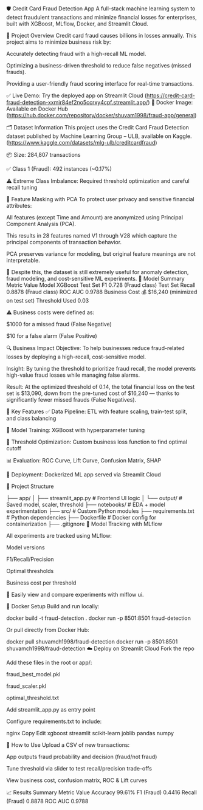 
🛡️ Credit Card Fraud Detection App
A full-stack machine learning system to detect fraudulent transactions and minimize financial losses for enterprises, built with XGBoost, MLflow, Docker, and Streamlit Cloud.



🚀 Project Overview
Credit card fraud causes billions in losses annually. This project aims to minimize business risk by:

Accurately detecting fraud with a high-recall ML model.

Optimizing a business-driven threshold to reduce false negatives (missed frauds).

Providing a user-friendly fraud scoring interface for real-time transactions.

✅ Live Demo: Try the deployed app on Streamlit Cloud (https://credit-card-fraud-detection-xxmir84ef2no5ccrxy4cpf.streamlit.app/)
🐳 Docker Image: Available on Docker Hub (https://hub.docker.com/repository/docker/shuvam1998/fraud-app/general)

🗂️ Dataset Information
This project uses the Credit Card Fraud Detection dataset published by Machine Learning Group – ULB, available on Kaggle.(https://www.kaggle.com/datasets/mlg-ulb/creditcardfraud)

📦 Size: 284,807 transactions

✅ Class 1 (Fraud): 492 instances (~0.17%)

⚠️ Extreme Class Imbalance: Required threshold optimization and careful recall tuning

🔐 Feature Masking with PCA
To protect user privacy and sensitive financial attributes:

All features (except Time and Amount) are anonymized using Principal Component Analysis (PCA).

This results in 28 features named V1 through V28 which capture the principal components of transaction behavior.

PCA preserves variance for modeling, but original feature meanings are not interpretable.

🧠 Despite this, the dataset is still extremely useful for anomaly detection, fraud modeling, and cost-sensitive ML experiments.
🧠 Model Summary
Metric	Value
Model	XGBoost
Test Set F1	0.728 (Fraud class)
Test Set Recall	0.8878 (Fraud class)
ROC AUC	0.9788
Business Cost	💰 $16,240 (minimized on test set)
Threshold Used	0.03

⚠️ Business costs were defined as:

$1000 for a missed fraud (False Negative)

$10 for a false alarm (False Positive)

🔍 Business Impact
Objective: To help businesses reduce fraud-related losses by deploying a high-recall, cost-sensitive model.

Insight: By tuning the threshold to prioritize fraud recall, the model prevents high-value fraud losses while managing false alarms.

Result: At the optimized threshold of 0.14, the total financial loss on the test set is $13,090, down from the pre-tuned cost of $16,240 — thanks to significantly fewer missed frauds (False Negatives).

🧪 Key Features
✅ Data Pipeline: ETL with feature scaling, train-test split, and class balancing

🎯 Model Training: XGBoost with hyperparameter tuning

💼 Threshold Optimization: Custom business loss function to find optimal cutoff

📊 Evaluation: ROC Curve, Lift Curve, Confusion Matrix, SHAP 

🚀 Deployment: Dockerized ML app served via Streamlit Cloud

📂 Project Structure

├── app/
│   ├── streamlit_app.py       # Frontend UI logic
│   └── output/                # Saved model, scaler, threshold
├── notebooks/                 # EDA + model experimentation
├── src/                       # Custom Python modules
├── requirements.txt           # Python dependencies
├── Dockerfile                 # Docker config for containerization
├── .gitignore
🧪 Model Tracking with MLflow

All experiments are tracked using MLflow:

Model versions

F1/Recall/Precision

Optimal thresholds

Business cost per threshold

🔎 Easily view and compare experiments with mlflow ui.

🐳 Docker Setup
Build and run locally:

docker build -t fraud-detection .
docker run -p 8501:8501 fraud-detection

Or pull directly from Docker Hub:

docker pull shuvamch1998/fraud-detection
docker run -p 8501:8501 shuvamch1998/fraud-detection
☁️ Deploy on Streamlit Cloud
Fork the repo

Add these files in the root or app/:

fraud_best_model.pkl

fraud_scaler.pkl

optimal_threshold.txt

Add streamlit_app.py as entry point

Configure requirements.txt to include:

nginx
Copy
Edit
xgboost
streamlit
scikit-learn
joblib
pandas
numpy

📌 How to Use
Upload a CSV of new transactions:

App outputs fraud probability and decision (fraud/not fraud)

Tune threshold via slider to test recall/precision trade-offs

View business cost, confusion matrix, ROC & Lift curves

📈 Results Summary
Metric	Value
Accuracy	99.61%
F1 (Fraud)	0.4416
Recall (Fraud)	0.8878
ROC AUC	0.9788
